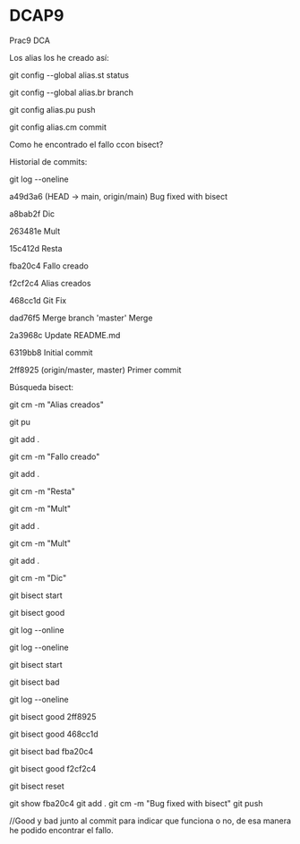 # DCAP9

Prac9 DCA

Los alias los he creado así:

git config --global alias.st status

git config --global alias.br branch

git config alias.pu push

git config alias.cm commit


Como he encontrado el fallo ccon bisect?

Historial de commits:

git log --oneline

a49d3a6 (HEAD -> main, origin/main) Bug fixed with bisect

a8bab2f Dic

263481e Mult

15c412d Resta

fba20c4 Fallo creado

f2cf2c4 Alias creados

468cc1d Git Fix

dad76f5 Merge branch 'master' Merge

2a3968c Update README.md

6319bb8 Initial commit

2ff8925 (origin/master, master) Primer commit

Búsqueda bisect:

git cm -m "Alias creados"

git pu

git add .

git cm -m "Fallo creado"

git add .

git cm -m "Resta"

git cm -m "Mult"

git add .

git cm -m "Mult"

git add .

git cm -m "Dic"

git bisect start

git bisect good

git log --online

git log --oneline

git bisect start

git bisect bad

git log --oneline

git bisect good 2ff8925

git bisect good 468cc1d

git bisect bad fba20c4

git bisect good f2cf2c4

git bisect reset

git show fba20c4
git add .
git cm -m "Bug fixed with bisect"
git push

//Good y bad junto al commit para indicar que funciona o no, de esa manera he podido encontrar el fallo.

